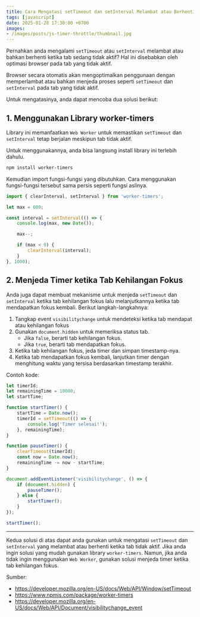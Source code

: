 ```yaml
---
title: Cara Mengatasi setTimeout dan setInterval Melambat atau Berhenti ketika Tab tidak Aktif
tags: [javascript]
date: 2025-01-28 17:30:00 +0700
images:
- /images/posts/js-timer-throttle/thumbnail.jpg
---
```


Pernahkan anda mengalami `setTimeout` atau `setInterval` melambat atau bahkan berhenti ketika tab sedang tidak aktif? Hal ini disebabkan oleh optimasi browser pada tab yang tidak aktif.

<!--more-->

Browser secara otomatis akan mengoptimalkan penggunaan dengan memperlambat atau bahkan menjeda proses seperti `setTimeout` dan `setInterval` pada tab yang tidak aktif.

Untuk mengatasinya, anda dapat mencoba dua solusi berikut:

## 1. Menggunakan Library worker-timers

Library ini memanfaatkan `Web Worker` untuk memastikan `setTimeout` dan `setInterval` tetap berjalan meskipun tab tidak aktif.

Untuk menggunakannya, anda bisa langsung install library ini terlebih dahulu.

```bash
npm install worker-timers
```

Kemudian import fungsi-fungsi yang dibutuhkan. Cara menggunakan fungsi-fungsi tersebut sama persis seperti fungsi aslinya.

```javascript
import { clearInterval, setInterval } from 'worker-timers';

let max = 600;

const interval = setInterval(() => {
    console.log(max, new Date());

    max--;

    if (max < 0) {
        clearInterval(interval);
    }
}, 1000);
```

## 2. Menjeda Timer ketika Tab Kehilangan Fokus

Anda juga dapat membuat mekanisme untuk menjeda `setTimeout` dan `setInterval` ketika tab kehilangan fokus lalu melanjutkannya ketika tab mendapatkan fokus kembali. Berikut langkah-langkahnya:

1. Tangkap event `visibilitychange` untuk mendeteksi ketika tab mendapat atau kehilangan fokus
2. Gunakan `document.hidden` untuk memeriksa status tab.
    - Jika `false`, berarti tab kehilangan fokus.
    - Jika `true`, berarti tab mendapatkan fokus.
4. Ketika tab kehilangan fokus, jeda timer dan simpan timestamp-nya.
5. Ketika tab mendapatkan fokus kembali, lanjutkan timer dengan menghitung waktu yang tersisa berdasarkan timestamp terakhir.

Contoh kode:

```javascript
let timerId;
let remainingTime = 10000;
let startTime;

function startTimer() {
    startTime = Date.now();
    timerId = setTimeout(() => {
        console.log('Timer selesai!');
    }, remainingTime);
}

function pauseTimer() {
    clearTimeout(timerId);
    const now = Date.now();
    remainingTime -= now - startTime;
}

document.addEventListener('visibilitychange', () => {
    if (document.hidden) {
        pauseTimer();
    } else {
        startTimer();
    }
});

startTimer();
```

---

Kedua solusi di atas dapat anda gunakan untuk mengatasi `setTimeout` dan `setInterval` yang melambat atau berhenti ketika tab tidak aktif. Jika anda ingin solusi yang mudah gunakan library `worker-timers`. Namun, jika anda tidak ingin menggunakan `Web Worker`, gunakan solusi menjeda timer ketika tab kehilangan fokus.

Sumber:

- https://developer.mozilla.org/en-US/docs/Web/API/Window/setTimeout
- https://www.npmjs.com/package/worker-timers
- https://developer.mozilla.org/en-US/docs/Web/API/Document/visibilitychange_event